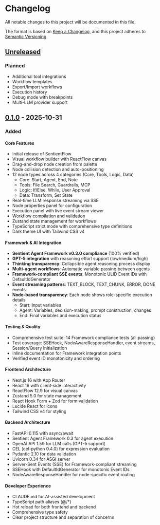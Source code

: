 # Changelog

All notable changes to this project will be documented in this file.

The format is based on [Keep a Changelog](https://keepachangelog.com/en/1.0.0/),
and this project adheres to [Semantic Versioning](https://semver.org/spec/v2.0.0.html).

## [Unreleased]

### Planned
- Additional tool integrations
- Workflow templates
- Export/Import workflows
- Execution history
- Debug mode with breakpoints
- Multi-LLM provider support

## [0.1.0] - 2025-10-31

### Added

#### Core Features
- Initial release of SentientFlow
- Visual workflow builder with ReactFlow canvas
- Drag-and-drop node creation from palette
- Node collision detection and auto-positioning
- 12 node types across 4 categories (Core, Tools, Logic, Data)
  - Core: Start, Agent, End, Note
  - Tools: File Search, Guardrails, MCP
  - Logic: If/Else, While, User Approval
  - Data: Transform, Set State
- Real-time LLM response streaming via SSE
- Node properties panel for configuration
- Execution panel with live event stream viewer
- Workflow compilation and validation
- Zustand state management for workflows
- TypeScript strict mode with comprehensive type definitions
- Dark theme UI with Tailwind CSS v4

#### Framework & AI Integration
- **Sentient Agent Framework v0.3.0 compliance** (100% verified)
- **GPT-5 integration** with reasoning effort support (low/medium/high)
- **Thinking transparency**: Collapsible agent reasoning process display
- **Multi-agent workflows**: Automatic variable passing between agents
- **Framework-compliant SSE events**: Monotonic ULID Event IDs with DefaultIdGenerator
- **Event streaming patterns**: TEXT_BLOCK, TEXT_CHUNK, ERROR, DONE events
- **Node-based transparency**: Each node shows role-specific execution details
  - Start: Input variables
  - Agent: Variables, decision-making, prompt construction, changes
  - End: Final variables and execution status

#### Testing & Quality
- Comprehensive test suite: 14 Framework compliance tests (all passing)
- Test coverage: SSEHook, NodeAwareResponseHandler, event streams, Session/Query initialization
- Inline documentation for Framework integration points
- Verified event ID monotonicity and ordering

#### Frontend Architecture
- Next.js 16 with App Router
- React 19 with client-side interactivity
- ReactFlow 12.9 for visual canvas
- Zustand 5.0 for state management
- React Hook Form + Zod for form validation
- Lucide React for icons
- Tailwind CSS v4 for styling

#### Backend Architecture
- FastAPI 0.115 with async/await
- Sentient Agent Framework 0.3 for agent execution
- OpenAI API 1.59 for LLM calls (GPT-5 support)
- CEL (cel-python 0.4.0) for expression evaluation
- Pydantic 2.10 for data validation
- Uvicorn 0.34 for ASGI server
- Server-Sent Events (SSE) for Framework-compliant streaming
- SSEHook with DefaultIdGenerator for monotonic Event IDs
- NodeAwareResponseHandler for node-specific event routing

#### Developer Experience
- CLAUDE.md for AI-assisted development
- TypeScript path aliases (@/*)
- Hot reload for both frontend and backend
- Comprehensive type safety
- Clear project structure and separation of concerns

[Unreleased]: https://github.com/hoddukzoa12/sentientFlow/compare/v0.1.0...HEAD
[0.1.0]: https://github.com/hoddukzoa12/sentientFlow/releases/tag/v0.1.0
